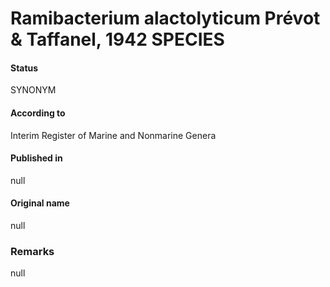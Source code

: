 # Ramibacterium alactolyticum Prévot & Taffanel, 1942 SPECIES

#### Status
SYNONYM

#### According to
Interim Register of Marine and Nonmarine Genera

#### Published in
null

#### Original name
null

### Remarks
null